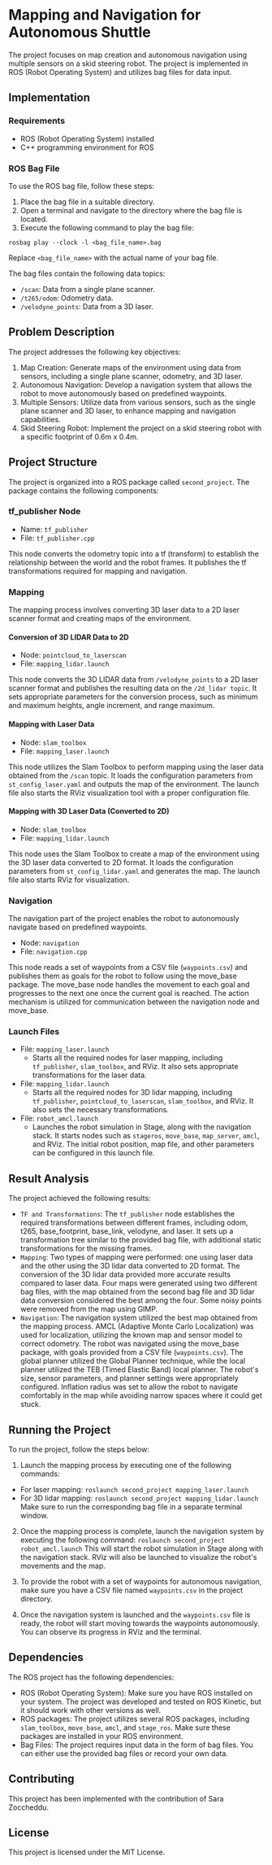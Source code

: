 # Mapping and Navigation for Autonomous Shuttle
The project focuses on map creation and autonomous navigation using multiple sensors on a skid steering robot. The project is implemented in ROS (Robot Operating System) and utilizes bag files for data input.

## Implementation

### Requirements
- ROS (Robot Operating System) installed
- C++ programming environment for ROS

### ROS Bag File
To use the ROS bag file, follow these steps:
1. Place the bag file in a suitable directory.
2. Open a terminal and navigate to the directory where the bag file is located.
3. Execute the following command to play the bag file:
```
rosbag play --clock -l <bag_file_name>.bag
```
Replace `<bag_file_name>` with the actual name of your bag file.

The bag files contain the following data topics:

- `/scan`: Data from a single plane scanner.
- `/t265/odom`: Odometry data.
- `/velodyne_points`: Data from a 3D laser.

## Problem Description
The project addresses the following key objectives:

1. Map Creation: Generate maps of the environment using data from sensors, including a single plane scanner, odometry, and 3D laser.
2. Autonomous Navigation: Develop a navigation system that allows the robot to move autonomously based on predefined waypoints.
3. Multiple Sensors: Utilize data from various sensors, such as the single plane scanner and 3D laser, to enhance mapping and navigation capabilities.
4. Skid Steering Robot: Implement the project on a skid steering robot with a specific footprint of 0.6m x 0.4m.

## Project Structure
The project is organized into a ROS package called `second_project`. The package contains the following components:

### tf_publisher Node
- Name: `tf_publisher`
- File: `tf_publisher.cpp`

This node converts the odometry topic into a tf (transform) to establish the relationship between the world and the robot frames. It publishes the tf transformations required for mapping and navigation.

### Mapping
The mapping process involves converting 3D laser data to a 2D laser scanner format and creating maps of the environment.

#### Conversion of 3D LIDAR Data to 2D
- Node: `pointcloud_to_laserscan`
- File: `mapping_lidar.launch`

This node converts the 3D LIDAR data from `/velodyne_points` to a 2D laser scanner format and publishes the resulting data on the `/2d_lidar topic`. It sets appropriate parameters for the conversion process, such as minimum and maximum heights, angle increment, and range maximum.

#### Mapping with Laser Data
- Node: `slam_toolbox`
- File: `mapping_laser.launch`

This node utilizes the Slam Toolbox to perform mapping using the laser data obtained from the `/scan` topic. It loads the configuration parameters from `st_config_laser.yaml` and outputs the map of the environment. The launch file also starts the RViz visualization tool with a proper configuration file.

#### Mapping with 3D Laser Data (Converted to 2D)
- Node: `slam_toolbox`
- File: `mapping_lidar.launch`

This node uses the Slam Toolbox to create a map of the environment using the 3D laser data converted to 2D format. It loads the configuration parameters from `st_config_lidar.yaml` and generates the map. The launch file also starts RViz for visualization.

### Navigation
The navigation part of the project enables the robot to autonomously navigate based on predefined waypoints.

- Node: `navigation`
- File: `navigation.cpp`

This node reads a set of waypoints from a CSV file (`waypoints.csv`) and publishes them as goals for the robot to follow using the move_base package. The move_base node handles the movement to each goal and progresses to the next one once the current goal is reached. The action mechanism is utilized for communication between the navigation node and move_base.

### Launch Files
- File: `mapping_laser.launch`
  - Starts all the required nodes for laser mapping, including `tf_publisher`, `slam_toolbox`, and RViz. It also sets appropriate transformations for the laser data.
- File: `mapping_lidar.launch`
  - Starts all the required nodes for 3D lidar mapping, including `tf_publisher`, `pointcloud_to_laserscan`, `slam_toolbox`, and RViz. It also sets the necessary transformations.
- File: `robot_amcl.launch`
  - Launches the robot simulation in Stage, along with the navigation stack. It starts nodes such as `stageros`, `move_base`, `map_server`, `amcl`, and RViz. The initial robot position, map file, and other parameters can be configured in this launch file.
## Result Analysis
The project achieved the following results:

- `TF and Transformations`: The `tf_publisher` node establishes the required transformations between different frames, including odom, t265, base_footprint, base_link, velodyne, and laser. It sets up a transformation tree similar to the provided bag file, with additional static transformations for the missing frames.
- `Mapping`: Two types of mapping were performed: one using laser data and the other using the 3D lidar data converted to 2D format. The conversion of the 3D lidar data provided more accurate results compared to laser data. Four maps were generated using two different bag files, with the map obtained from the second bag file and 3D lidar data conversion considered the best among the four. Some noisy points were removed from the map using GIMP.
- `Navigation`: The navigation system utilized the best map obtained from the mapping process. AMCL (Adaptive Monte Carlo Localization) was used for localization, utilizing the known map and sensor model to correct odometry. The robot was navigated using the move_base package, with goals provided from a CSV file (`waypoints.csv`). The global planner utilized the Global Planner technique, while the local planner utilized the TEB (Timed Elastic Band) local planner. The robot's size, sensor parameters, and planner settings were appropriately configured. Inflation radius was set to allow the robot to navigate comfortably in the map while avoiding narrow spaces where it could get stuck.

## Running the Project
To run the project, follow the steps below:

1. Launch the mapping process by executing one of the following commands:
- For laser mapping: `roslaunch second_project mapping_laser.launch`
- For 3D lidar mapping: `roslaunch second_project mapping_lidar.launch`
Make sure to run the corresponding bag file in a separate terminal window.
2. Once the mapping process is complete, launch the navigation system by executing the following command:
`roslaunch second_project robot_amcl.launch`
This will start the robot simulation in Stage along with the navigation stack. RViz will also be launched to visualize the robot's movements and the map.

3. To provide the robot with a set of waypoints for autonomous navigation, make sure you have a CSV file named `waypoints.csv` in the project directory. 

4. Once the navigation system is launched and the `waypoints.csv` file is ready, the robot will start moving towards the waypoints autonomously. You can observe its progress in RViz and the terminal.

## Dependencies
The ROS project has the following dependencies:

- ROS (Robot Operating System): Make sure you have ROS installed on your system. The project was developed and tested on ROS Kinetic, but it should work with other versions as well.
- ROS packages: The project utilizes several ROS packages, including `slam_toolbox`, `move_base`, `amcl`, and `stage_ros`. Make sure these packages are installed in your ROS environment.
- Bag Files: The project requires input data in the form of bag files. You can either use the provided bag files or record your own data.

## Contributing
This project has been implemented with the contribution of Sara Zoccheddu.

## License
This project is licensed under the MIT License.


